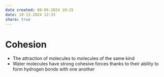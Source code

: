 ```yaml
---
date created: 08-09-2024 10:25
date: 10-13-2024 12:33
share: true
---
```

# Cohesion  
  
- The attraction of molecules to molecules of the same kind  
- Water molecules have strong cohesive forces thanks to their ability to form hydrogen bonds with one another
